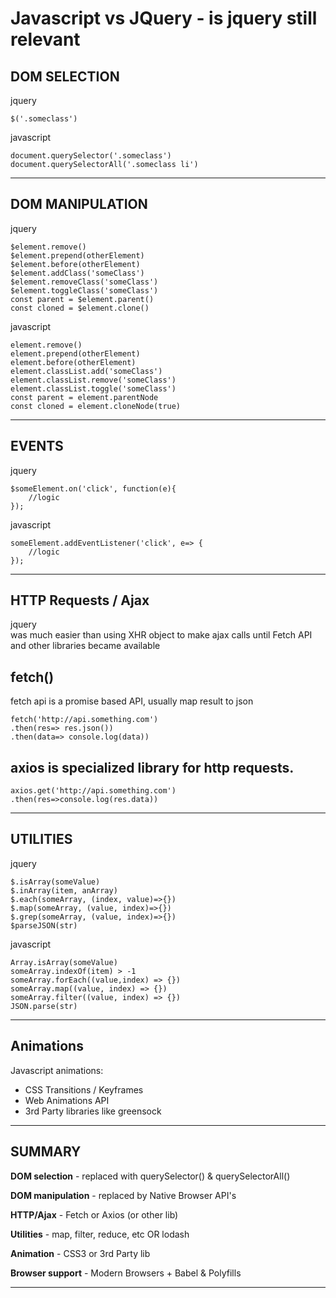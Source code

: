 # Javascript vs JQuery - is jquery still relevant

## DOM SELECTION

jquery

```
$('.someclass')
```

javascript

```
document.querySelector('.someclass')
document.querySelectorAll('.someclass li')
```

---

## DOM MANIPULATION

jquery

```
$element.remove()
$element.prepend(otherElement)
$element.before(otherElement)
$element.addClass('someClass')
$element.removeClass('someClass')
$element.toggleClass('someClass')
const parent = $element.parent()
const cloned = $element.clone()
```

javascript

```
element.remove()
element.prepend(otherElement)
element.before(otherElement)
element.classList.add('someClass')
element.classList.remove('someClass')
element.classList.toggle('someClass')
const parent = element.parentNode
const cloned = element.cloneNode(true)
```

---

## EVENTS

jquery

```
$someElement.on('click', function(e){
    //logic
});
```

javascript

```
someElement.addEventListener('click', e=> {
    //logic
});
```

---

## HTTP Requests / Ajax

jquery  
was much easier than using XHR object to make ajax calls until Fetch API and other libraries became available

## fetch()

fetch api is a promise based API, usually map result to json

```
fetch('http://api.something.com')
.then(res=> res.json())
.then(data=> console.log(data))
```

## axios is specialized library for http requests.

```
axios.get('http://api.something.com')
.then(res=>console.log(res.data))
```

---

## UTILITIES

jquery

```
$.isArray(someValue)
$.inArray(item, anArray)
$.each(someArray, (index, value)=>{})
$.map(someArray, (value, index)=>{})
$.grep(someArray, (value, index)=>{})
$parseJSON(str)
```

javascript

```
Array.isArray(someValue)
someArray.indexOf(item) > -1
someArray.forEach((value,index) => {})
someArray.map((value, index) => {})
someArray.filter((value, index) => {})
JSON.parse(str)
```

---

## Animations

Javascript animations:

- CSS Transitions / Keyframes
- Web Animations API
- 3rd Party libraries like greensock

---

## SUMMARY

**DOM selection** - replaced with querySelector() & querySelectorAll()

**DOM manipulation** - replaced by Native Browser API's

**HTTP/Ajax** - Fetch or Axios (or other lib)

**Utilities** - map, filter, reduce, etc OR lodash

**Animation** - CSS3 or 3rd Party lib

**Browser support** - Modern Browsers + Babel & Polyfills

---
